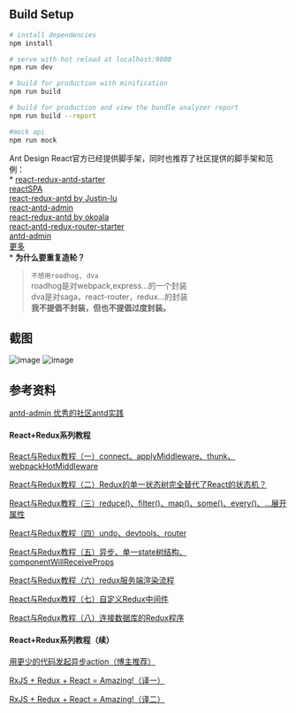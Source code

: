 ## Build Setup

``` bash
# install dependencies
npm install

# serve with hot reload at localhost:9000
npm run dev

# build for production with minification
npm run build

# build for production and view the bundle analyzer report
npm run build --report

#mock api
npm run mock
```


Ant Design React官方已经提供脚手架，同时也推荐了社区提供的脚手架和范例：<br />
*
[react-redux-antd-starter](https://github.com/BetaRabbit/react-redux-antd-starter)<br />
[reactSPA](https://github.com/JasonBai007/reactSPA)<br />
[react-redux-antd by Justin-lu](https://github.com/Justin-lu/react-redux-antd)<br />
[react-antd-admin](https://github.com/fireyy/react-antd-admin)<br />
[react-redux-antd by okoala](https://github.com/okoala/react-redux-antd)<br />
[react-antd-redux-router-starter](https://github.com/yuzhouisme/react-antd-redux-router-starter)<br />
[antd-admin](https://github.com/zuiidea/antd-admin)<br />
[更多](https://github.com/ant-design/ant-design/issues/129)<br />
*
**为什么要重复造轮？**
>`不想用roadhog, dva`<br />
>roadhog是对webpack,express...的一个封装 <br />
>dva是对saga，react-router，redux...的封装 <br />
>**我不提倡不封装，但也不提倡过度封装。**

## 截图

![image](https://raw.githubusercontent.com/lanux/react-admin/master/public/img/login.png)
![image](https://raw.githubusercontent.com/lanux/react-admin/master/public/img/home.png)


## 参考资料
[antd-admin 优秀的社区antd实践](https://github.com/zuiidea/antd-admin)

#### React+Redux系列教程

 [React与Redux教程（一）connect、applyMiddleware、thunk、webpackHotMiddleware](https://lewis617.github.io/2016/01/19/r2-counter/)

 [React与Redux教程（二）Redux的单一状态树完全替代了React的状态机？](https://lewis617.github.io/2016/01/20/r2-state/)

 [React与Redux教程（三）reduce()、filter()、map()、some()、every()、...展开属性](https://lewis617.github.io/2016/01/21/r2-array/)

 [React与Redux教程（四）undo、devtools、router](https://lewis617.github.io/2016/01/26/r2-undo/)

 [React与Redux教程（五）异步、单一state树结构、componentWillReceiveProps](https://lewis617.github.io/2016/01/29/r2-async/)

 [React与Redux教程（六）redux服务端渲染流程](https://lewis617.github.io/2016/01/31/r2-ssr/)

 [React与Redux教程（七）自定义Redux中间件](https://lewis617.github.io/2016/02/02/r2-middleware/)

 [React与Redux教程（八）连接数据库的Redux程序](https://lewis617.github.io/2016/02/03/r2-database/)

#### React+Redux系列教程（续）

 [用更少的代码发起异步action（博主推荐）](https://lewis617.github.io/2016/11/30/redux-amrc/)

 [RxJS + Redux + React = Amazing!（译一）](https://lewis617.github.io/2016/12/08/rxjs-redux-react-amazing-1/)

 [RxJS + Redux + React = Amazing!（译二）](https://lewis617.github.io/2016/12/09/rxjs-redux-react-amazing-2/)


